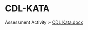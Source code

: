 # CDL-KATA


Assessment Activity :-
[CDL Kata.docx](https://github.com/user-attachments/files/17010845/CDL.Kata.docx)


